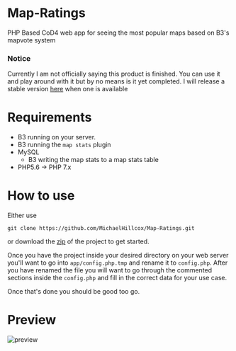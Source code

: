 # Map-Ratings
PHP Based CoD4 web app for seeing the most popular maps based on B3's mapvote system

### Notice
Currently I am not officially saying this product is finished. You can use it and play around with it but by no means is it yet completed. I will release a stable version [here](https://github.com/MichaelHillcox/Map-Ratings/releases) when one is available

# Requirements
- B3 running on your server.
- B3 running the `map stats` plugin
- MySQL 
    - B3 writing the map stats to a map stats table
- PHP5.6 -> PHP 7.x

# How to use
Either use 
``` 
git clone https://github.com/MichaelHillcox/Map-Ratings.git
```
or download the [zip](https://github.com/MichaelHillcox/Map-Ratings/archive/master.zip) of the project to get started.

Once you have the project inside your desired directory on your web server you'll want to go into `app/config.php.tmp` and rename it to `config.php`. 
After you have renamed the file you will want to go through the commented sections inside the 
`config.php` and fill in the correct data for your use case. 

Once that's done you should be good too go.

# Preview
![preview](https://i.imgur.com/4EG1ory.png)